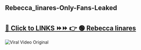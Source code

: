 
 ## Rebecca_linares-Only-Fans-Leaked

# <h2><a href="https://clipsfans.com/Rebecca_linares&ref=git">🔗 Click to LINKS ⏩⏩ 👉 🟢 Rebecca linares </a></h2>

<a href="https://clipsfans.com/Rebecca_linares&ref=git" rel="nofollow" data-target="animated-image.originalLink"><img src="https://i.ibb.co.com/xMMVF88/686577567.gif" alt="Viral Video Original" style="max-width: 100%; display: inline-block;" data-target="animated-image.originalImage"></a>
